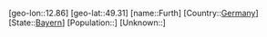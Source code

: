 ﻿---
location: [49.31,12.86]
type: City
tags:
- geo/City


SpocWebEntityId: 30311
isDeleted: false
confidential: public

---
[geo-lon::12.86]
[geo-lat::49.31]
[name::Furth]
[Country::[Germany](geo/Continent/Europe/Germany.md)]
[State::[Bayern](geo/Continent/Europe/Germany/Bayern.md)]
[Population::]
[Unknown::]

